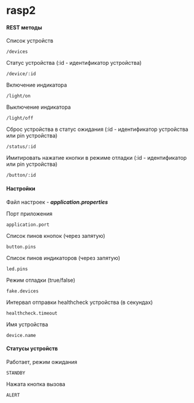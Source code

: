 # rasp2
#### REST методы
Cписок устройств
```
/devices
```
Статус устройства (:id - идентификатор устройства)
```
/device/:id
```
Включение индикатора
```
/light/on
```
Выключение индикатора
```
/light/off
```
Сброс устройства в статус ожидания (:id - идентификатор устройства или pin устройства)
```
/status/:id
```
Имитировать нажатие кнопки в режиме отладки (:id - идентификатор или pin устройства)
```
/button/:id
```
#### Настройки
Файл настроек - ***application.properties***  

Порт приложения
```
application.port  
```
Список пинов кнопок (через запятую)
```
button.pins  
```
Список пинов индикаторов (через запятую)
```
led.pins
```
Режим отладки (true/false)
```
fake.devices
```
Интервал отправки healthcheck устройства (в секундах)
```
healthcheck.timeout
```
Имя устройства
```
device.name
```
#### Статусы устройств
Работает, режим ожидания
```
STANDBY
```
Нажата кнопка вызова
```
ALERT
```